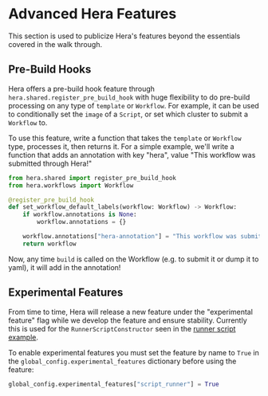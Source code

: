# Advanced Hera Features

This section is used to publicize Hera's features beyond the essentials covered in the walk through.

## Pre-Build Hooks

Hera offers a pre-build hook feature through `hera.shared.register_pre_build_hook` with huge flexibility to do pre-build
processing on any type of `template` or `Workflow`. For example, it can be used to conditionally set the `image` of a
`Script`, or set which cluster to submit a `Workflow` to.

To use this feature, write a function that takes the `template` or `Workflow` type, processes it, then returns it. For a
simple example, we'll write a function that adds an annotation with key "hera", value "This workflow was submitted
through Hera!"

```py
from hera.shared import register_pre_build_hook
from hera.workflows import Workflow

@register_pre_build_hook
def set_workflow_default_labels(workflow: Workflow) -> Workflow:
    if workflow.annotations is None:
        workflow.annotations = {}

    workflow.annotations["hera-annotation"] = "This workflow was submitted through Hera!"
    return workflow

```

Now, any time `build` is called on the Workflow (e.g. to submit it or dump it to yaml), it will add in the annotation!

## Experimental Features

From time to time, Hera will release a new feature under the "experimental feature" flag while we develop the feature
and ensure stability. Currently this is used for the `RunnerScriptConstructor` seen in the
[runner script example](../../examples/workflows/callable_script.md).

To enable experimental features you must set the feature by name to `True` in the `global_config.experimental_features`
dictionary before using the feature:

```py
global_config.experimental_features["script_runner"] = True
```
